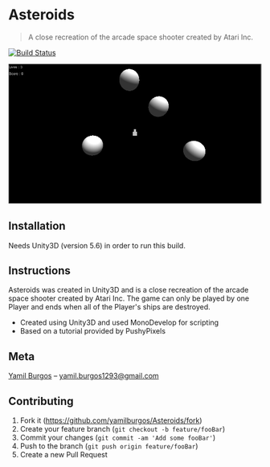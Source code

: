 # Asteroids
> A close recreation of the arcade space shooter created by Atari Inc.

[![Build Status][travis-image]][travis-url]

![](demo.png)

## Installation
Needs Unity3D (version 5.6) in order to run this build.

## Instructions
Asteroids was created in Unity3D and is a close recreation of the arcade space shooter created by Atari Inc. The game can only be played by one Player and ends when all of the Player's ships are destroyed.

* Created using Unity3D and used MonoDevelop for scripting
* Based on a tutorial provided by PushyPixels

## Meta
[Yamil Burgos](https://github.com/yamilburgos/) – yamil.burgos1293@gmail.com

## Contributing
1. Fork it (<https://github.com/yamilburgos/Asteroids/fork>)
2. Create your feature branch (`git checkout -b feature/fooBar`)
3. Commit your changes (`git commit -am 'Add some fooBar'`)
4. Push to the branch (`git push origin feature/fooBar`)
5. Create a new Pull Request

<!-- Markdown link & img dfn's -->
[npm-image]: https://img.shields.io/npm/v/datadog-metrics.svg?style=flat-square
[npm-url]: https://npmjs.org/package/datadog-metrics
[travis-image]: https://img.shields.io/travis/dbader/node-datadog-metrics/master.svg?style=flat-square
[travis-url]: https://travis-ci.org/dbader/node-datadog-metrics

